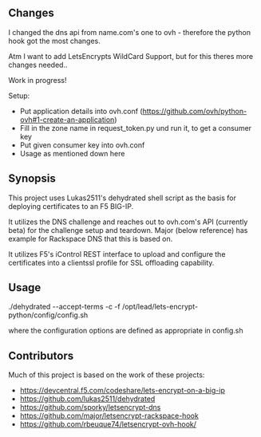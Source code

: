 ## Changes

I changed the dns api from name.com's one to ovh - therefore the python hook got the most changes.

Atm I want to add LetsEncrypts WildCard Support, but for this theres more changes needed..

Work in progress!

Setup:
- Put application details into ovh.conf (https://github.com/ovh/python-ovh#1-create-an-application)
- Fill in the zone name in request_token.py und run it, to get a consumer key
- Put given consumer key into ovh.conf
- Usage as mentioned down here

## Synopsis

This project uses Lukas2511's dehydrated shell script as the basis for deploying certificates to an F5 BIG-IP.

It utilizes the DNS challenge and reaches out to ovh.com's API (currently beta) for the challenge setup and teardown. Major (below reference) has example for Rackspace DNS that this is based on.

It utilizes F5's iControl REST interface to upload and configure the certificates into a clientssl profile for SSL offloading capability.

## Usage

./dehydrated --accept-terms -c -f /opt/lead/lets-encrypt-python/config/config.sh

where the configuration options are defined as appropriate in config.sh

## Contributors

Much of this project is based on the work of these projects:

* https://devcentral.f5.com/codeshare/lets-encrypt-on-a-big-ip
* https://github.com/lukas2511/dehydrated
* https://github.com/sporky/letsencrypt-dns
* https://github.com/major/letsencrypt-rackspace-hook
* https://github.com/rbeuque74/letsencrypt-ovh-hook/
